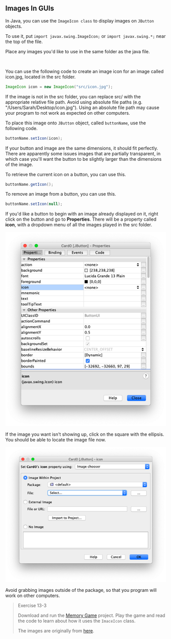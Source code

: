 ## Images In GUIs

In Java, you can use the `ImageIcon class` to display images on `JButton` objects.

To use it, put `import javax.swing.ImageIcon;` or `import javax.swing.*;` near the top of the file.

Place any images you'd like to use in the same folder as the java file.

 

You can use the following code to create an image icon for an image called icon.jpg, located in the src folder.

```java
ImageIcon icon = new ImageIcon("src/icon.jpg");
```

If the image is not in the src folder, you can replace src/ with the appropriate relative file path. Avoid using absolute file paths (e.g. "/Users/Sarah/Desktop/icon.jpg"). Using an absolute file path may cause your program to not work as expected on other computers.

To place this image onto `JButton` object, called `buttonName`, use the following code.

```java
buttonName.setIcon(icon);
```

If your button and image are the same dimensions, it should fit perfectly. There are apparently some issues images that are partially transparent, in which case you'll want the button to be slightly larger than the dimensions of the image.


To retrieve the current icon on a button, you can use this.

```java
buttonName.getIcon();
```


To remove an image from a button, you can use this.

```java
buttonName.setIcon(null);
```

If you'd like a button to begin with an image already displayed on it, right click on the button and go to **Properties**. There will be a property called **icon**, with a dropdown menu of all the images played in the src folder.

![](../Images/Icon.png)

If the image you want isn't showing up, click on the square with the ellipsis. You should be able to locate the image file now.

![](../Images/Image_Chooser.png)

Avoid grabbing images outside of the package, so that you program will work on other computers.


> Exercise 13-3
> 
> Download and run the [Memory Game](../Java_Programs/MemoryGame.zip) project. Play the game and read the code to learn about how it uses the `ImaceIcon` class.
> 
> The images are originally from [here](https://cs.nyu.edu/courses/spring13/CSCI-UA.0061-001/newcards/pages/02%20of%20Clubs.html). 
